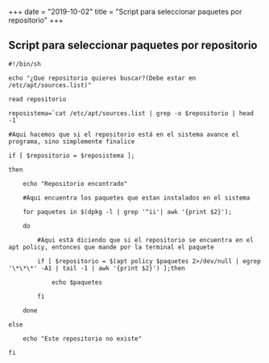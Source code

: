 +++ 
date = "2019-10-02"
title = "Script para seleccionar paquetes por repositorio"
+++

## Script para seleccionar paquetes por repositorio
```
#!/bin/sh

echo "¿Que repositorio quieres buscar?(Debe estar en /etc/apt/sources.list)"

read repositorio

reposistema=`cat /etc/apt/sources.list | grep -o $repositorio | head -1`

#Aqui hacemos que si el repositorio está en el sistema avance el programa, sino simplemente finalice

if [ $repositorio = $reposistema ];

then

	echo "Repositorio encontrado"

	#Aqui encuentra los paquetes que estan instalados en el sistema

	for paquetes in $(dpkg -l | grep '^ii'| awk '{print $2}');

	do

		#Aqui está diciendo que si el repositorio se encuentra en el apt policy, entonces que mande por la terminal el paquete

		if [ $repositorio = $(apt policy $paquetes 2>/dev/null | egrep '\*\*\*' -A1 | tail -1 | awk '{print $2}') ];then

			echo $paquetes

		fi

	done

else

	echo "Este repositorio no existe"

fi
```
